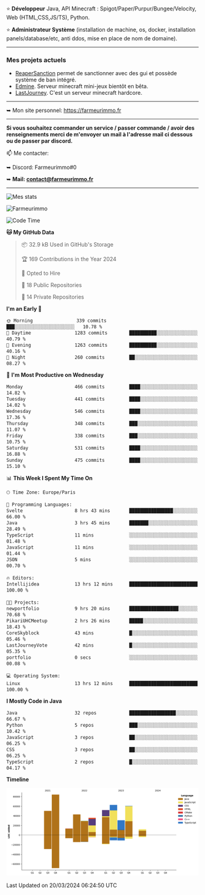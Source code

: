 ⭐ **Développeur** Java, API Minecraft : Spigot/Paper/Purpur/Bungee/Velocity, Web (HTML,CSS,JS/TS), Python.

⭐ **Administrateur Système** (installation de machine, os, docker, installation panels/database/etc, anti ddos, mise en place de nom de domaine).

---

### Mes projets actuels
- [ReaperSanction](https://www.spigotmc.org/resources/reapersanction.89580/) permet de sanctionner avec des gui et possède système de ban intégré.
- [Edmine](https://edmine.net). Serveur minecraft mini-jeux bientôt en bêta.
- [LastJourney](https://lastjourney.fr). C'est un serveur minecraft hardcore.

---

➥ Mon site personnel: https://farmeurimmo.fr

---

**Si vous souhaitez commander un service / passer commande / avoir des renseignements merci de m'envoyer un mail à l'adresse mail ci dessous ou de passer par discord.**

📫 Me contacter:
 
   ➥ Discord: Farmeurimmo#0
   
   ➥ **Mail: contact@farmeurimmo.fr**

---

![Mes stats](https://github-readme-stats.farmeurimmo.fr/api?username=Farmeurimmo&count_private=true&show_icons=true&theme=radical)

<img src="https://komarev.com/ghpvc/?username=Farmeurimmo" alt="Farmeurimmo" />

<!--START_SECTION:waka-->
![Code Time](http://img.shields.io/badge/Code%20Time-1%2C241%20hrs%2023%20mins-blue)

**🐱 My GitHub Data** 

> 📦 32.9 kB Used in GitHub's Storage 
 > 
> 🏆 169 Contributions in the Year 2024
 > 
> 💼 Opted to Hire
 > 
> 📜 18 Public Repositories 
 > 
> 🔑 14 Private Repositories 
 > 
**I'm an Early 🐤** 

```text
🌞 Morning                339 commits         ███░░░░░░░░░░░░░░░░░░░░░░   10.78 % 
🌆 Daytime                1283 commits        ██████████░░░░░░░░░░░░░░░   40.79 % 
🌃 Evening                1263 commits        ██████████░░░░░░░░░░░░░░░   40.16 % 
🌙 Night                  260 commits         ██░░░░░░░░░░░░░░░░░░░░░░░   08.27 % 
```
📅 **I'm Most Productive on Wednesday** 

```text
Monday                   466 commits         ████░░░░░░░░░░░░░░░░░░░░░   14.82 % 
Tuesday                  441 commits         ████░░░░░░░░░░░░░░░░░░░░░   14.02 % 
Wednesday                546 commits         ████░░░░░░░░░░░░░░░░░░░░░   17.36 % 
Thursday                 348 commits         ███░░░░░░░░░░░░░░░░░░░░░░   11.07 % 
Friday                   338 commits         ███░░░░░░░░░░░░░░░░░░░░░░   10.75 % 
Saturday                 531 commits         ████░░░░░░░░░░░░░░░░░░░░░   16.88 % 
Sunday                   475 commits         ████░░░░░░░░░░░░░░░░░░░░░   15.10 % 
```


📊 **This Week I Spent My Time On** 

```text
🕑︎ Time Zone: Europe/Paris

💬 Programming Languages: 
Svelte                   8 hrs 43 mins       ████████████████░░░░░░░░░   66.00 % 
Java                     3 hrs 45 mins       ███████░░░░░░░░░░░░░░░░░░   28.49 % 
TypeScript               11 mins             ░░░░░░░░░░░░░░░░░░░░░░░░░   01.48 % 
JavaScript               11 mins             ░░░░░░░░░░░░░░░░░░░░░░░░░   01.44 % 
JSON                     5 mins              ░░░░░░░░░░░░░░░░░░░░░░░░░   00.70 % 

🔥 Editors: 
Intellijidea             13 hrs 12 mins      █████████████████████████   100.00 % 

🐱‍💻 Projects: 
newportfolio             9 hrs 20 mins       ██████████████████░░░░░░░   70.68 % 
PikariUHCMeetup          2 hrs 26 mins       █████░░░░░░░░░░░░░░░░░░░░   18.43 % 
CoreSkyblock             43 mins             █░░░░░░░░░░░░░░░░░░░░░░░░   05.46 % 
LastJourneyVote          42 mins             █░░░░░░░░░░░░░░░░░░░░░░░░   05.35 % 
portfolio                0 secs              ░░░░░░░░░░░░░░░░░░░░░░░░░   00.08 % 

💻 Operating System: 
Linux                    13 hrs 12 mins      █████████████████████████   100.00 % 
```

**I Mostly Code in Java** 

```text
Java                     32 repos            █████████████████░░░░░░░░   66.67 % 
Python                   5 repos             ███░░░░░░░░░░░░░░░░░░░░░░   10.42 % 
JavaScript               3 repos             ██░░░░░░░░░░░░░░░░░░░░░░░   06.25 % 
CSS                      3 repos             ██░░░░░░░░░░░░░░░░░░░░░░░   06.25 % 
TypeScript               2 repos             █░░░░░░░░░░░░░░░░░░░░░░░░   04.17 % 
```



**Timeline**

![Lines of Code chart](https://raw.githubusercontent.com/Farmeurimmo/Farmeurimmo/main/assets/bar_graph.png)


 Last Updated on 20/03/2024 06:24:50 UTC
<!--END_SECTION:waka-->

